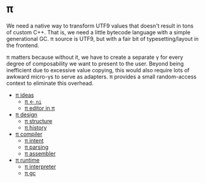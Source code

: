 # π
We need a native way to transform UTF9 values that doesn't result in tons of custom C++. That is, we need a little bytecode language with a simple generational GC. π source is UTF9, but with a fair bit of typesetting/layout in the frontend.

π matters because without it, we have to create a separate γ for every degree of composability we want to present to the user. Beyond being inefficient due to excessive value copying, this would also require lots of awkward micro-γs to serve as adapters. π provides a small random-access context to eliminate this overhead.

+ [π ideas](pi-ideas.md)
  + [π ← `ni`](pi-ni.md)
  + [π editor in π](pi-editor.md)
+ [π design](pi-design.md)
  + [π structure](pi-structure.md)
  + [π history](pi-history.md)
+ [π compiler](pi-compiler.md)
  + [π intent](pi-intent.md)
  + [π parsing](pi-parsing.md)
  + [π assembler](pi-asm.md)
+ [π runtime](pi-runtime.md)
  + [π interpreter](pi-interpreter.md)
  + [π gc](pi-gc.md)
